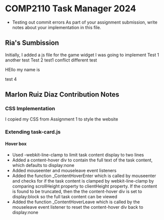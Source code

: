 # COMP2110 Task Manager 2024
- Testing out commit errors
As part of your assignment submission, write notes about your implementation
in this file.


## Ria's Sumbission

Initially, I added a js file for the game widget I was going to implement 
Test 1
another test
Test 2
test1
conflict
different test

HEllo my name is 


test 4

## Marlon Ruiz Diaz Contribution Notes
### CSS Implementation
I copied my CSS from Assignment 1 to style the website

### Extending task-card.js
#### Hover box
- Used -webkit-line-clamp to limit task content display to two lines
- Added a content-hover div to contain the full text of the task content, which defaults to display:none
- Added mouseenter and mouseleave event listeners
- Added the function _ContentHoverEnter which is called by mouseenter and checks for if the task content is clamped by webkit-line-clamp by comparing scrollHeight property to clientHeight property. If the content is found to be truncated, then the the content-hover div is set to display:block so the full task content can be viewed
- Added the function _ContentHoverLeave which is called by the mouseleave event listener to reset the content-hover div back to display:none
